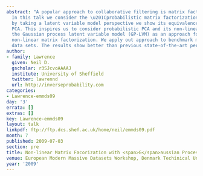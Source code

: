 ```yaml
---
abstract: "A popular approach to collaborative filtering is matrix factorization.
  In this talk we consider the \u201Cprobabilistic matrix factorization\u201D and
  by taking a latent variable model perspective we show its equivalence to Bayesian
  PCA. This inspires us to consider probabilistic PCA and its non-linear extension,
  the Gaussian process latent variable model (GP-LVM) as an approach for probabilistic
  non-linear matrix factorization. We apply out approach to benchmark movie recommender
  data sets. The results show better than previous state-of-the-art performance."
author:
- family: Lawrence
  given: Neil D.
  gscholar: r3SJcvoAAAAJ
  institute: University of Sheffield
  twitter: lawrennd
  url: http://inverseprobability.com
categories:
- Lawrence-emmds09
day: '3'
errata: []
extras: []
key: Lawrence-emmds09
layout: talk
linkpdf: ftp://ftp.dcs.shef.ac.uk/home/neil/emmds09.pdf
month: 7
published: 2009-07-03
section: pre
title: Non-linear Matrix Facorization with <span>G</span>aussian Proceses
venue: European Modern Massive Datasets Workshop, Denmark Techinical University, Copenhagen
year: '2009'
---
```

